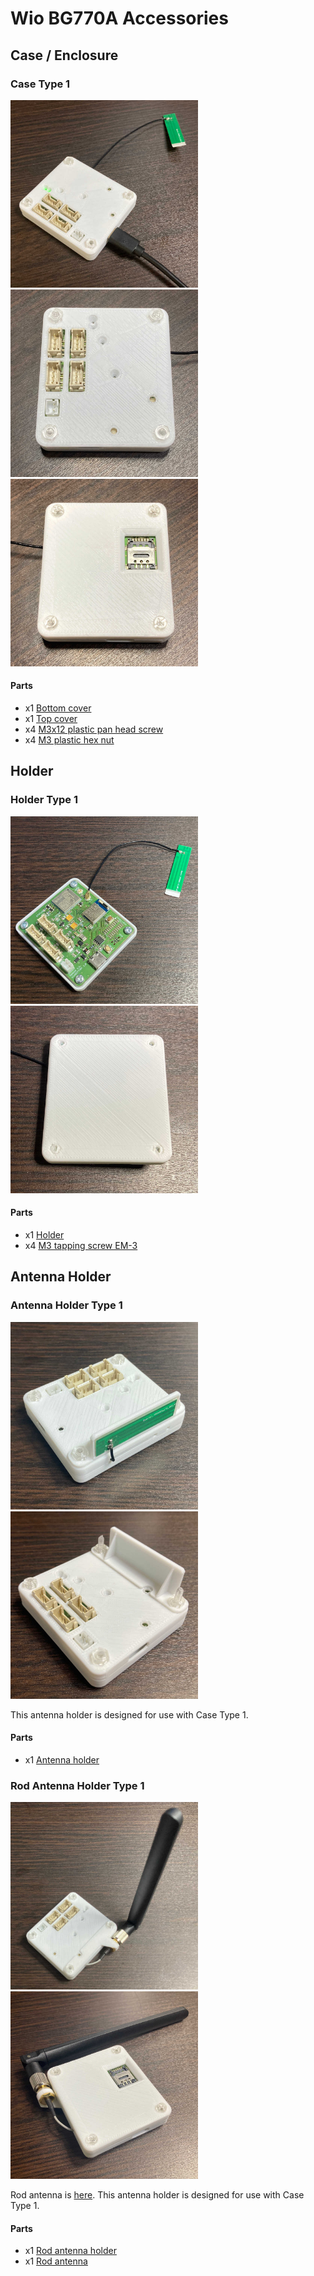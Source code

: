 # Wio BG770A Accessories

## Case / Enclosure

### Case Type 1

<img src="media/1.jpg" width="300">
<img src="media/2.jpg" width="300">
<img src="media/3.jpg" width="300">

#### Parts

* x1 [Bottom cover](case/case_type1_bottom.stl)
* x1 [Top cover](case/case_type1_top.stl)
* x4 [M3x12 plastic pan head screw](https://akizukidenshi.com/catalog/g/g103583/)
* x4 [M3 plastic hex nut](https://akizukidenshi.com/catalog/g/g103584/)

## Holder

### Holder Type 1

<img src="media/4.jpg" width="300">
<img src="media/5.jpg" width="300">

#### Parts

* x1 [Holder](holder/holder_type1.stl)
* x4 [M3 tapping screw EM-3](https://www.takachi-el.co.jp/products/EM)

## Antenna Holder

### Antenna Holder Type 1

<img src="media/6.jpg" width="300">
<img src="media/7.jpg" width="300">

This antenna holder is designed for use with Case Type 1.

#### Parts

* x1 [Antenna holder](antenna_holder/antenna_holder_type1.stl)

### Rod Antenna Holder Type 1

<img src="media/8.jpg" width="300">
<img src="media/9.jpg" width="300">

Rod antenna is [here](https://soracom.jp/store/5286/).
This antenna holder is designed for use with Case Type 1.

#### Parts

* x1 [Rod antenna holder](antenna_holder/rodantenna_holder_type1.stl)
* x1 [Rod antenna](https://soracom.jp/store/5286/)
